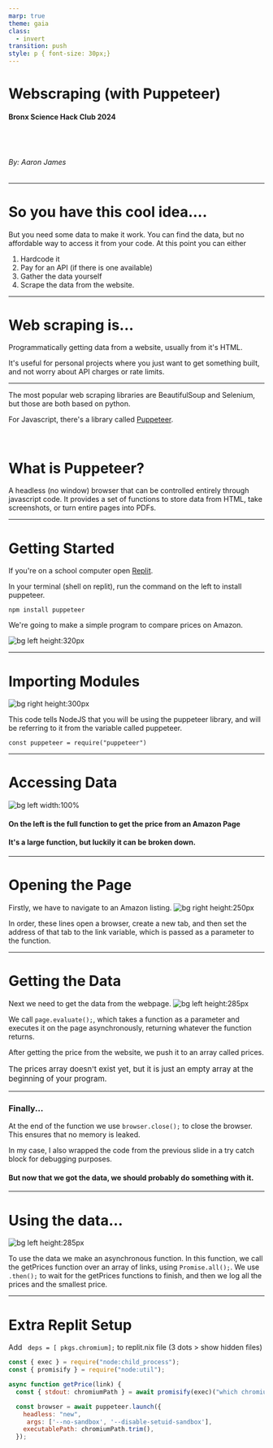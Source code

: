 ```yaml
---
marp: true
theme: gaia
class:
  - invert
transition: push
style: p { font-size: 30px;}
---
```


<!-- npx @marp-team/marp-cli@latest slides.md -o index.html -->

# Webscraping (with Puppeteer)

#### Bronx Science Hack Club 2024

<br>
<br>

###### By: Aaron James

---

# So you have this cool idea....

But you need some data to make it work.
You can find the data, but no affordable way to access it from your code.
At this point you can either

1. Hardcode it
2. Pay for an API (if there is one available)
3. Gather the data yourself
4. Scrape the data from the website.

---

# Web scraping is...

Programmatically getting data from a website, usually from it's HTML.

It's useful for personal projects where you just want to get something built, and not worry about API charges or rate limits.

---

The most popular web scraping libraries are BeautifulSoup and Selenium, but those are both based on python.

For Javascript, there's a library called [Puppeteer](https://pptr.dev/).

<br>

# What is Puppeteer?

A headless (no window) browser that can be controlled entirely through javascript code. It provides a set of functions to store data from HTML, take screenshots, or turn entire pages into PDFs.

---

# Getting Started

If you're on a school computer open [Replit](repl.it).

In your terminal (shell on replit), run the command on the left to install puppeteer.

`npm install puppeteer`

We're going to make a simple program to compare prices on Amazon.

![bg left height:320px](./imgs/install.png)

---

# Importing Modules

![bg right height:300px](./imgs/import.png)

This code tells NodeJS that you will be using the puppeteer library, and will be referring to it from the variable called puppeteer.

`const puppeteer = require("puppeteer")`

---

# Accessing Data

![bg left width:100%](./imgs/getPrice.png)

#### On the left is the full function to get the price from an Amazon Page

#### It's a large function, but luckily it can be broken down.

---

# Opening the Page

Firstly, we have to navigate to an Amazon listing.
![bg right height:250px](./imgs/openthepage.png)

In order, these lines open a browser, create a new tab, and then set the address of that tab to the link variable, which is passed as a parameter to the function.

---

# Getting the Data

<style scoped>
.notes {
 font-size: 15px;
}
</style>

Next we need to get the data from the webpage.
![bg left height:285px](./imgs/getPrices2.png)

We call `page.evaluate();`, which takes a function as a parameter and executes it on the page asynchronously, returning whatever the function returns.

After getting the price from the website, we push it to an array called prices.

<p class="notes"> 
  The prices array doesn't exist yet, but it is just an empty array at the beginning of your program.
</p>

---

### Finally...

At the end of the function we use `browser.close();` to close the browser. This ensures that no memory is leaked.

In my case, I also wrapped the code from the previous slide in a try catch block for debugging purposes.
<br>

#### But now that we got the data, we should probably do something with it.

---

# Using the data...

![bg left height:285px](./imgs/main.png)

To use the data we make an asynchronous function. In this function, we call the getPrices function over an array of links, using `Promise.all();`. We use `.then();` to wait for the getPrices functions to finish, and then we log all the prices and the smallest price.

---

# Extra Replit Setup

Add ` deps = [ pkgs.chromium];` to replit.nix file (3 dots > show hidden files)

```js
const { exec } = require("node:child_process");
const { promisify } = require("node:util");
```

```js
async function getPrice(link) {
  const { stdout: chromiumPath } = await promisify(exec)("which chromium");

  const browser = await puppeteer.launch({
    headless: "new",
     args: ['--no-sandbox', '--disable-setuid-sandbox'],
    executablePath: chromiumPath.trim(),
  });
```
